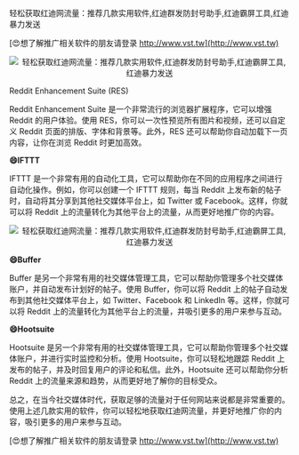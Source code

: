 轻松获取红迪网流量：推荐几款实用软件,红迪群发防封号助手,红迪霸屏工具,红迪暴力发送

[😍想了解推广相关软件的朋友请登录 http://www.vst.tw](http://www.vst.tw)

 <center><img src="https://vst.tw/MP4/tuiguang/png/7.png" alt="轻松获取红迪网流量：推荐几款实用软件,红迪群发防封号助手,红迪霸屏工具,红迪暴力发送"></center>

Reddit Enhancement Suite (RES)

Reddit Enhancement Suite 是一个非常流行的浏览器扩展程序，它可以增强 Reddit 的用户体验。使用 RES，你可以一次性预览所有图片和视频，还可以自定义 Reddit 页面的排版、字体和背景等。此外，RES 还可以帮助你自动加载下一页内容，让你在浏览 Reddit 时更加高效。

**😄IFTTT**

IFTTT 是一个非常有用的自动化工具，它可以帮助你在不同的应用程序之间进行自动化操作。例如，你可以创建一个 IFTTT 规则，每当 Reddit 上发布新的帖子时，自动将其分享到其他社交媒体平台上，如 Twitter 或 Facebook。这样，你就可以将 Reddit 上的流量转化为其他平台上的流量，从而更好地推广你的内容。

 <center><img src="https://vst.tw/MP4/tuiguang/png/6.png" alt="轻松获取红迪网流量：推荐几款实用软件,红迪群发防封号助手,红迪霸屏工具,红迪暴力发送"></center>

**😄Buffer**

Buffer 是另一个非常有用的社交媒体管理工具，它可以帮助你管理多个社交媒体账户，并自动发布计划好的帖子。使用 Buffer，你可以将 Reddit 上的帖子自动发布到其他社交媒体平台上，如 Twitter、Facebook 和 LinkedIn 等。这样，你就可以将 Reddit 上的流量转化为其他平台上的流量，并吸引更多的用户来参与互动。

**😄Hootsuite**

Hootsuite 是另一个非常有用的社交媒体管理工具，它可以帮助你管理多个社交媒体账户，并进行实时监控和分析。使用 Hootsuite，你可以轻松地跟踪 Reddit 上发布的帖子，并及时回复用户的评论和私信。此外，Hootsuite 还可以帮助你分析 Reddit 上的流量来源和趋势，从而更好地了解你的目标受众。

总之，在当今社交媒体时代，获取足够的流量对于任何网站来说都是非常重要的。使用上述几款实用的软件，你可以轻松地获取红迪网流量，并更好地推广你的内容，吸引更多的用户来参与互动。

[😍想了解推广相关软件的朋友请登录 http://www.vst.tw](http://www.vst.tw)



